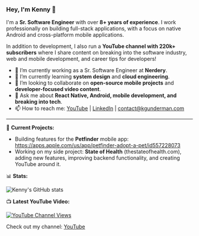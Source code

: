 ### Hey, I'm Kenny 👋

I'm a **Sr. Software Engineer** with over **8+ years of experience**. I work professionally on building full-stack applications, with a focus on native Android and cross-platform mobile applications.

In addition to development, I also run a **YouTube channel with 220k+ subscribers** where I share content on breaking into the software industry, web and mobile development, and career tips for developers!

- 🔭 I’m currently working as a Sr. Software Engineer at **Nerdery**.
- 🌱 I’m currently learning **system design** and **cloud engineering**.
- 👯 I’m looking to collaborate on **open-source mobile projects** and **developer-focused video content**.
- 💬 Ask me about **React Native, Android, mobile development, and breaking into tech**.
- 📫 How to reach me: [YouTube](https://www.youtube.com/kennygunderman) | [LinkedIn](https://www.linkedin.com/in/kenny-gunderman-0406a8119/) | contact@kgunderman.com

---

🚀 **Current Projects:**
- Building features for the **Petfinder** mobile app: https://apps.apple.com/us/app/petfinder-adopt-a-pet/id557228073
- Working on my side project: **State of Health** (thestateofhealth.com), adding new features, improving backend functionality, and creating YouTube around it.

📊 **Stats:**

![Kenny's GitHub stats](https://github-readme-stats.vercel.app/api?username=Kennygunderman&show_icons=true&theme=radical)

📺 **Latest YouTube Video:**

[![YouTube Channel Views](https://img.shields.io/youtube/channel/views/UCkCJ0zLrSg7VudR97g-FNVQ?style=social)](https://www.youtube.com/@kennygunderman)

Check out my channel: [YouTube](https://www.youtube.com/@kennygunderman)
